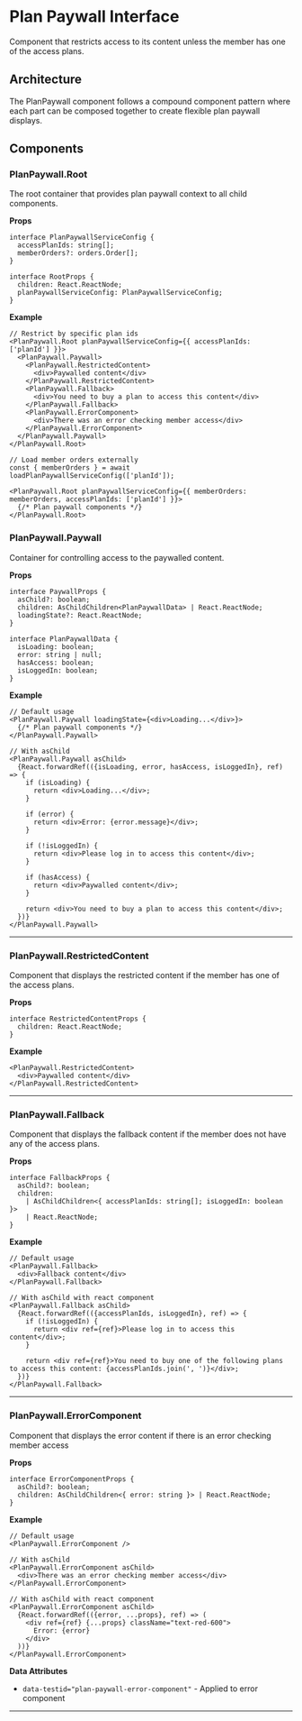 # Plan Paywall Interface

Component that restricts access to its content unless the member has one of the access plans.

## Architecture

The PlanPaywall component follows a compound component pattern where each part can be composed together to create flexible plan paywall displays.

## Components

### PlanPaywall.Root

The root container that provides plan paywall context to all child components.

**Props**
```tsx
interface PlanPaywallServiceConfig {
  accessPlanIds: string[];
  memberOrders?: orders.Order[];
}

interface RootProps {
  children: React.ReactNode;
  planPaywallServiceConfig: PlanPaywallServiceConfig;
}
```

**Example**
```tsx
// Restrict by specific plan ids
<PlanPaywall.Root planPaywallServiceConfig={{ accessPlanIds: ['planId'] }}>
  <PlanPaywall.Paywall>
    <PlanPaywall.RestrictedContent>
      <div>Paywalled content</div>
    </PlanPaywall.RestrictedContent>
    <PlanPaywall.Fallback>
      <div>You need to buy a plan to access this content</div>
    </PlanPaywall.Fallback>
    <PlanPaywall.ErrorComponent>
      <div>There was an error checking member access</div>
    </PlanPaywall.ErrorComponent>
  </PlanPaywall.Paywall>
</PlanPaywall.Root>

// Load member orders externally
const { memberOrders } = await loadPlanPaywallServiceConfig(['planId']);

<PlanPaywall.Root planPaywallServiceConfig={{ memberOrders: memberOrders, accessPlanIds: ['planId'] }}>
  {/* Plan paywall components */}
</PlanPaywall.Root>
```

### PlanPaywall.Paywall

Container for controlling access to the paywalled content.

**Props**
```tsx
interface PaywallProps {
  asChild?: boolean;
  children: AsChildChildren<PlanPaywallData> | React.ReactNode;
  loadingState?: React.ReactNode;
}

interface PlanPaywallData {
  isLoading: boolean;
  error: string | null;
  hasAccess: boolean;
  isLoggedIn: boolean;
}
```

**Example**
```tsx
// Default usage
<PlanPaywall.Paywall loadingState={<div>Loading...</div>}>
  {/* Plan paywall components */}
</PlanPaywall.Paywall>

// With asChild
<PlanPaywall.Paywall asChild>
  {React.forwardRef(({isLoading, error, hasAccess, isLoggedIn}, ref) => {
    if (isLoading) {
      return <div>Loading...</div>;
    }

    if (error) {
      return <div>Error: {error.message}</div>;
    }

    if (!isLoggedIn) {
      return <div>Please log in to access this content</div>;
    }

    if (hasAccess) {
      return <div>Paywalled content</div>;
    }

    return <div>You need to buy a plan to access this content</div>;
  })}
</PlanPaywall.Paywall>
```
---

### PlanPaywall.RestrictedContent

Component that displays the restricted content if the member has one of the access plans.

**Props**
```tsx
interface RestrictedContentProps {
  children: React.ReactNode;
}
```

**Example**
```tsx
<PlanPaywall.RestrictedContent>
  <div>Paywalled content</div>
</PlanPaywall.RestrictedContent>
```
---

### PlanPaywall.Fallback

Component that displays the fallback content if the member does not have any of the access plans.

**Props**
```tsx
interface FallbackProps {
  asChild?: boolean;
  children:
    | AsChildChildren<{ accessPlanIds: string[]; isLoggedIn: boolean }>
    | React.ReactNode;
}
```

**Example**
```tsx
// Default usage
<PlanPaywall.Fallback>
  <div>Fallback content</div>
</PlanPaywall.Fallback>

// With asChild with react component
<PlanPaywall.Fallback asChild>
  {React.forwardRef(({accessPlanIds, isLoggedIn}, ref) => {
    if (!isLoggedIn) {
      return <div ref={ref}>Please log in to access this content</div>;
    }

    return <div ref={ref}>You need to buy one of the following plans to access this content: {accessPlanIds.join(', ')}</div>;
  })}
</PlanPaywall.Fallback>
```
---

### PlanPaywall.ErrorComponent

Component that displays the error content if there is an error checking member access

**Props**
```tsx
interface ErrorComponentProps {
  asChild?: boolean;
  children: AsChildChildren<{ error: string }> | React.ReactNode;
}
```

**Example**
```tsx
// Default usage
<PlanPaywall.ErrorComponent />

// With asChild
<PlanPaywall.ErrorComponent asChild>
  <div>There was an error checking member access</div>
</PlanPaywall.ErrorComponent>

// With asChild with react component
<PlanPaywall.ErrorComponent asChild>
  {React.forwardRef(({error, ...props}, ref) => (
    <div ref={ref} {...props} className="text-red-600">
      Error: {error}
    </div>
  ))}
</PlanPaywall.ErrorComponent>
```

**Data Attributes**
- `data-testid="plan-paywall-error-component"` - Applied to error component
---
